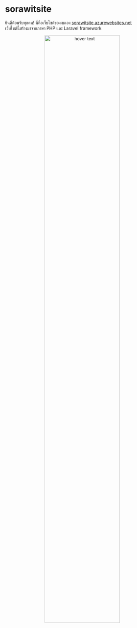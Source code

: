# sorawitsite
ยินดีต้อนรับทุกคน! นี่คือเว็บไซต์ของผมเอง  <a href="https://sorawitsite.azurewebsites.net/" target="_blank">sorawitsite.azurewebsites.net</a> </br>
เว็บไซต์นี้สร้างมาจากภาษา PHP และ Laravel framework
<p align="center">
  <img src="https://firebasestorage.googleapis.com/v0/b/sorawitwebsite.appspot.com/o/mysite.png?alt=media&token=ec5b367e-5e3e-454f-ba93-09f8fc1315e4" width="70%" title="hover text">
</p>
